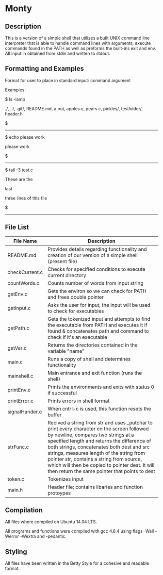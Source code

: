 # Monty


## Description
This is a version of a simple shell that utilizes a built UNIX command line interpreter that is able to handle command lines with arguments, execute commands found in the PATH as well as preforms the built-ins exit and env. All input in obtained from stdin and written to stdout.

## Formatting and Examples

Format for user to place in standard input:
command argument



Examples:


$ ls -lamp

./, ../, .git/, README.md, a.out, apples.c, pears.c, pickles/, testfolder/, header.h

$

---

$ echo please work

please work

$

---

$ tail -3 test.c

These are the

last

three lines of this file

$

---



## File List

| File Name | Description |
| --- | --- |
| README.md | Provides details regarding functionality and creation of our version of a simple shell (present file) |
| checkCurrent.c | Checks for specified conditions to execute current directory |
| countWords.c | Counts number of words from input string |
| getEnv.c | Gets the environ so we can check for PATH and frees double pointer |
| getInput.c | Asks the user for input, the input will be used to check for executables |
| getPath.c | Gets the tokenized input and attempts to find the executable from PATH and executes it if found & concatenates path and command to check if it's an executable|
| getVar.c | Returns the directories contained in the variable "name" |
| main.c | Runs a copy of shell and determines functionality |
| mainshell.c | Main entrance and exit function (runs the shell)|
| printEnv.c | Prints the environments and exits with status 0 if successful |
| printError.c | Prints errors in shell format |
| signalHander.c | When cntrl-c is used, this function resets the buffer |
| strFunc.c | Recived a string from str and uses _putchar to print every character on the screen followed by newline, compares two strings at a specified length and returns the difference of both strings, concatenates both dest and src strings, measures length  of the string from pointer str, contains a string from source, which will then be copied to pointer dest. It will then return the same pointer that points to dest |
| token.c | Tokenizes input |
| main.h | Header file; contains libaries and function protoypes |

## Compilation
All files where compiled on Ubuntu 14.04 LTS.

All programs and functions were compiled with gcc 4.8.4 using flags -Wall -Werror -Wextra and -pedantic.

## Styling
All files have been written in the Betty Style for a cohesive and readable format.

